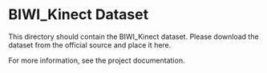 # BIWI_Kinect Dataset

This directory should contain the BIWI_Kinect dataset.
Please download the dataset from the official source and place it here.

For more information, see the project documentation.
